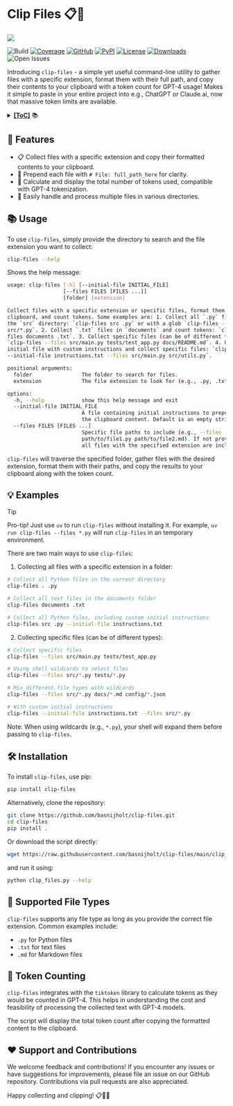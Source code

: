 # Clip Files 📋📁

![](https://media.githubusercontent.com/media/basnijholt/nijho.lt/main/content/project/clip-files/featured.jpg)

![Build](https://github.com/basnijholt/clip-files/actions/workflows/pytest.yml/badge.svg)
[![Coverage](https://img.shields.io/codecov/c/github/basnijholt/clip-files)](https://codecov.io/gh/basnijholt/clip-files)
[![GitHub](https://img.shields.io/github/stars/basnijholt/clip-files.svg?style=social)](https://github.com/basnijholt/clip-files/stargazers)
[![PyPI](https://img.shields.io/pypi/v/clip-files.svg)](https://pypi.python.org/pypi/clip-files)
[![License](https://img.shields.io/github/license/basnijholt/clip-files)](https://github.com/basnijholt/clip-files/blob/main/LICENSE)
[![Downloads](https://img.shields.io/pypi/dm/clip-files)](https://pypi.python.org/pypi/clip-files)
![Open Issues](https://img.shields.io/github/issues-raw/basnijholt/clip-files)

Introducing `clip-files` - a simple yet useful command-line utility to gather files with a specific extension, format them with their full path, and copy their contents to your clipboard with a token count for GPT-4 usage!
Makes it simple to paste in your entire project into e.g., ChatGPT or Claude.ai, now that massive token limits are available.

<details><summary><b><u>[ToC]</u></b> 📚</summary>

<!-- START doctoc generated TOC please keep comment here to allow auto update -->
<!-- DON'T EDIT THIS SECTION, INSTEAD RE-RUN doctoc TO UPDATE -->

- [:star2: Features](#star2-features)
- [:books: Usage](#books-usage)
- [:bulb: Examples](#bulb-examples)
- [:hammer_and_wrench: Installation](#hammer_and_wrench-installation)
- [:file_folder: Supported File Types](#file_folder-supported-file-types)
- [:1234: Token Counting](#1234-token-counting)
- [:heart: Support and Contributions](#heart-support-and-contributions)

<!-- END doctoc generated TOC please keep comment here to allow auto update -->

</details>

## :star2: Features

* 📋 Collect files with a specific extension and copy their formatted contents to your clipboard.
* 📁 Prepend each file with `# File: full_path_here` for clarity.
* 🧮 Calculate and display the total number of tokens used, compatible with GPT-4 tokenization.
* 🔄 Easily handle and process multiple files in various directories.

## :books: Usage

To use `clip-files`, simply provide the directory to search and the file extension you want to collect:

```bash
clip-files --help
```
Shows the help message:

<!-- CODE:BASH:START -->
<!-- echo '```bash' -->
<!-- clip-files --help -->
<!-- echo '```' -->
<!-- CODE:END -->

<!-- OUTPUT:START -->
<!-- ⚠️ This content is auto-generated by `markdown-code-runner`. -->
```bash
usage: clip-files [-h] [--initial-file INITIAL_FILE]
                  [--files FILES [FILES ...]]
                  [folder] [extension]

Collect files with a specific extension or specific files, format them for
clipboard, and count tokens. Some examples are: 1. Collect all `.py` files in
the `src` directory: `clip-files src .py` or with a glob `clip-files --files
src/*.py`. 2. Collect `.txt` files in `documents` and count tokens: `clip-
files documents .txt`. 3. Collect specific files (can be of different types):
`clip-files --files src/main.py tests/test_app.py docs/README.md`. 4. Use an
initial file with custom instructions and collect specific files: `clip-files
--initial-file instructions.txt --files src/main.py src/utils.py`.

positional arguments:
  folder                The folder to search for files.
  extension             The file extension to look for (e.g., .py, .txt).

options:
  -h, --help            show this help message and exit
  --initial-file INITIAL_FILE
                        A file containing initial instructions to prepend to
                        the clipboard content. Default is an empty string.
  --files FILES [FILES ...]
                        Specific file paths to include (e.g., --files
                        path/to/file1.py path/to/file2.md). If not provided,
                        all files with the specified extension are included.
```

<!-- OUTPUT:END -->

`clip-files` will traverse the specified folder, gather files with the desired extension, format them with their paths, and copy the results to your clipboard along with the token count.

## :bulb: Examples

> [!TIP]
> Pro-tip! Just use `uv` to run `clip-files` without installing it.
> For example, `uv run clip-files --files *.py` will run `clip-files` in an temporary environment.

There are two main ways to use `clip-files`:

1. Collecting all files with a specific extension in a folder:

```bash
# Collect all Python files in the current directory
clip-files . .py

# Collect all text files in the documents folder
clip-files documents .txt

# Collect all Python files, including custom initial instructions
clip-files src .py --initial-file instructions.txt
```

2. Collecting specific files (can be of different types):

```bash
# Collect specific files
clip-files --files src/main.py tests/test_app.py

# Using shell wildcards to select files
clip-files --files src/*.py tests/*.py

# Mix different file types with wildcards
clip-files --files src/*.py docs/*.md config/*.json

# With custom initial instructions
clip-files --initial-file instructions.txt --files src/*.py
```

Note: When using wildcards (e.g., `*.py`), your shell will expand them before passing to `clip-files`.

## :hammer_and_wrench: Installation

To install `clip-files`, use pip:

```bash
pip install clip-files
```

Alternatively, clone the repository:

```bash
git clone https://github.com/basnijholt/clip-files.git
cd clip-files
pip install .
```

Or download the script directly:

```bash
wget https://raw.githubusercontent.com/basnijholt/clip-files/main/clip_files.py
```
and run it using:

```bash
python clip_files.py --help
```

## :file_folder: Supported File Types

`clip-files` supports any file type as long as you provide the correct file extension. Common examples include:

- `.py` for Python files
- `.txt` for text files
- `.md` for Markdown files

## :1234: Token Counting

`clip-files` integrates with the `tiktoken` library to calculate tokens as they would be counted in GPT-4. This helps in understanding the cost and feasibility of processing the collected text with GPT-4 models.

The script will display the total token count after copying the formatted content to the clipboard.

## :heart: Support and Contributions

We welcome feedback and contributions! If you encounter any issues or have suggestions for improvements, please file an issue on our GitHub repository. Contributions via pull requests are also appreciated.

Happy collecting and clipping! 📋📁🎉
